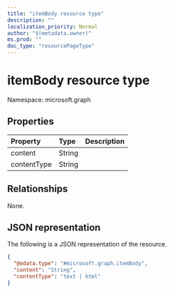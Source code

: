 ```yaml
---
title: "itemBody resource type"
description: ""
localization_priority: Normal
author: "$(metadata.owner)"
ms.prod: ""
doc_type: "resourcePageType"
---
```


# itemBody resource type

Namespace: microsoft.graph

## Properties

| Property    | Type   | Description |
| :---------- | :----- | :---------- |
| content     | String |             |
| contentType | String |             |

## Relationships

None.

## JSON representation

The following is a JSON representation of the resource.

<!-- {
  "blockType": "resource",
  "@odata.type": "microsoft.graph.itemBody",
}
-->

```json
{
  "@odata.type": "#microsoft.graph.itemBody",
  "content": "String",
  "contentType": "text | html"
}
```
